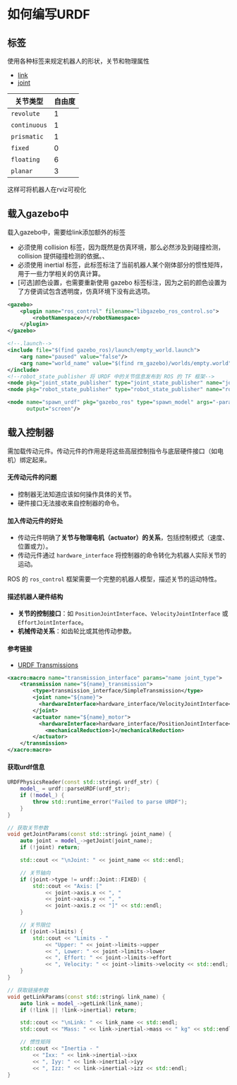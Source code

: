 # 如何编写URDF

## 标签

使用各种标签来规定机器人的形状，关节和物理属性

- [link](http://www.autolabor.com.cn/book/ROSTutorials/di-6-zhang-ji-qi-ren-xi-tong-fang-zhen/62-fang-zhen-urdf-ji-cheng-rviz/624-urdfyu-fa-xiang-jie-02-link.html)
- [joint](http://www.autolabor.com.cn/book/ROSTutorials/di-6-zhang-ji-qi-ren-xi-tong-fang-zhen/62-fang-zhen-urdf-ji-cheng-rviz/625-urdfyu-fa-xiang-jie-03-joint.html)

| **关节类型** | **自由度** |
| ------------ | ---------- |
| `revolute`   | 1          |
| `continuous` | 1          |
| `prismatic`  | 1          |
| `fixed`      | 0          |
| `floating`   | 6          |
| `planar`     | 3          |

这样可将机器人在rviz可视化

## 载入gazebo中

载入gazebo中，需要给link添加额外的标签

- 必须使用 collision 标签，因为既然是仿真环境，那么必然涉及到碰撞检测，collision 提供碰撞检测的依据。、
- 必须使用 inertial 标签，此标签标注了当前机器人某个刚体部分的惯性矩阵，用于一些力学相关的仿真计算。
- [可选]颜色设置，也需要重新使用 gazebo 标签标注，因为之前的颜色设置为了方便调试包含透明度，仿真环境下没有此选项。

```xml
<gazebo>
    <plugin name="ros_control" filename="libgazebo_ros_control.so">
        <robotNamespace>/</robotNamespace>
    </plugin>
</gazebo>
```

```xml
<!--.launch-->
<include file="$(find gazebo_ros)/launch/empty_world.launch">
    <arg name="paused" value="false"/>
    <arg name="world_name" value="$(find rm_gazebo)/worlds/empty.world"/>
</include>
<!--robot_state_publisher 将 URDF 中的关节信息发布到 ROS 的 TF 框架-->
<node pkg="joint_state_publisher" type="joint_state_publisher" name="joint_state_publisher" output="screen"/>
<node pkg="robot_state_publisher" type="robot_state_publisher" name="robot_state_publisher" output="screen"/>

<node name="spawn_urdf" pkg="gazebo_ros" type="spawn_model" args="-param robot_description -urdf -model car"
      output="screen"/>
```



## 载入控制器

需加载传动元件。传动元件的作用是将这些高层控制指令与底层硬件接口（如电机）绑定起来。

#### 无传动元件的问题

- 控制器无法知道应该如何操作具体的关节。
- 硬件接口无法接收来自控制器的命令。

#### 加入传动元件的好处

- 传动元件明确了**关节与物理电机（actuator）的关系**，包括控制模式（速度、位置或力）。
- 传动元件通过 `hardware_interface` 将控制器的命令转化为机器人实际关节的运动。

ROS 的 `ros_control` 框架需要一个完整的机器人模型，描述关节的运动特性。

#### 描述机器人硬件结构

- **关节的控制接口**：如 `PositionJointInterface`、`VelocityJointInterface` 或 `EffortJointInterface`。
- **机械传动关系**：如齿轮比或其他传动参数。

#### 参考链接

- [URDF Transmissions](https://wiki.ros.org/urdf/XML/Transmission)

```xml
<xacro:macro name="transmission_interface" params="name joint_type">
    <transmission name="${name}_transmission">
        <type>transmission_interface/SimpleTransmission</type>
        <joint name="${name}">
          <hardwareInterface>hardware_interface/VelocityJointInterface</hardwareInterface>
        </joint>
        <actuator name="${name}_motor">
          <hardwareInterface>hardware_interface/PositionJointInterface</hardwareInterface>
            <mechanicalReduction>1</mechanicalReduction>
        </actuator>
    </transmission>
</xacro:macro>
```

#### 获取urdf信息

```c++
URDFPhysicsReader(const std::string& urdf_str) {
    model_ = urdf::parseURDF(urdf_str);
    if (!model_) {
        throw std::runtime_error("Failed to parse URDF");
    }
}

// 获取关节参数
void getJointParams(const std::string& joint_name) {
    auto joint = model_->getJoint(joint_name);
    if (!joint) return;

    std::cout << "\nJoint: " << joint_name << std::endl;

    // 关节轴向
    if (joint->type != urdf::Joint::FIXED) {
        std::cout << "Axis: ["
            << joint->axis.x << ", "
            << joint->axis.y << ", "
            << joint->axis.z << "]" << std::endl;
    }

    // 关节限位
    if (joint->limits) {
        std::cout << "Limits - "
            << "Upper: " << joint->limits->upper
            << ", Lower: " << joint->limits->lower
            << ", Effort: " << joint->limits->effort
            << ", Velocity: " << joint->limits->velocity << std::endl;
    }
}

// 获取链接参数
void getLinkParams(const std::string& link_name) {
    auto link = model_->getLink(link_name);
    if (!link || !link->inertial) return;

    std::cout << "\nLink: " << link_name << std::endl;
    std::cout << "Mass: " << link->inertial->mass << " kg" << std::endl;

    // 惯性矩阵
    std::cout << "Inertia - "
        << "Ixx: " << link->inertial->ixx
        << ", Iyy: " << link->inertial->iyy
        << ", Izz: " << link->inertial->izz << std::endl;
}
```
